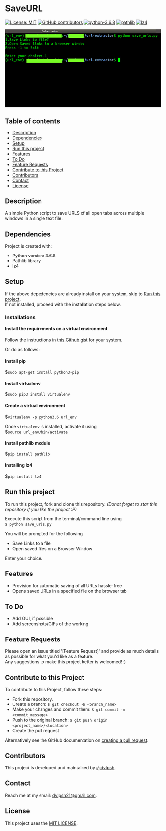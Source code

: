 # SaveURL

[![License: MIT](https://img.shields.io/badge/License-MIT-yellow.svg)](https://opensource.org/licenses/MIT)
[![GitHub contributors](https://img.shields.io/github/contributors/dvlpsh/SaveURL)](#contributors)
[![python-3.6.8](https://img.shields.io/badge/python-3.6-blue)](#dependencies)
[![pathlib](https://img.shields.io/badge/-pathlib-blue)](#dependencies)
[![lz4](https://img.shields.io/badge/-lz4-blue)](#dependencies)


![Screenshot](saveurls.jpg)
 
## Table of contents
* [Description](#description)
* [Dependencies](#dependencies)
* [Setup](#setup)
* [Run this project](#run-this-project)
* [Features](#features)
* [To Do](#to-do)
* [Feature Requests](#feature-requests)
* [Contribute to this Project](#contribute-to-this-project)
* [Contributors](#contributors)
* [Contact](#contact)
* [License](#license)

## Description
A simple Python script to save URLS of all open tabs across multiple windows in a single text file.
	
## Dependencies
Project is created with:
* Python version: 3.6.8
* Pathlib library
* lz4  
	
## Setup
If the above depedencies are already install on your system, skip to [Run this project](#run-this-project).  
If not installed, proceed with the installation steps below.

### Installations

#### Install the requirements on a virtual environment
Follow the instructions in [this Github gist](https://gist.github.com/frfahim/73c0fad6350332cef7a653bcd762f08d) for your system. 

Or do as follows:
#### Install pip
$`sudo apt-get install python3-pip`

#### Install virtualenv 
$`sudo pip3 install virtualenv 
`
#### Create a virtual environment
$`virtualenv -p python3.6 url_env `

Once `virtualenv` is installed, activate it using   
$`source url_env/bin/activate`

#### Install pathlib module
$`pip install pathlib`

#### Installing lz4
$`pip install lz4`


## Run this project
To run this project, fork and clone this repository. *(Donot forget to star this repository if you like the project :P)*  

Execute this script from the terminal/command line using  
`$ python save_urls.py`  

You will be prompted for the following: 
- Save Links to a file
- Open saved files on a Browser Window

Enter your choice.

<!--- Add screenshots for various functions so that it's clear what has been done. ---> 

## Features
* Provision for automatic saving of all URLs hassle-free
* Opens saved URLs in a specified file on the browser tab

## To Do ##
- Add GUI, if possible
- Add screenshots/GIFs of the working

## Feature Requests ##
Please open an issue titled '[Feature Request]' and provide as much details as possible for what you'd like as a feature.  
Any suggestions to make this project better is welcomed! :)

## Contribute to this Project
To contribute to this Project, follow these steps:
- Fork this repository.
- Create a branch: `$ git checkout -b <branch_name>`
- Make your changes and commit them: `$ git commit -m <commit_message>`
- Push to the original branch: `$ git push origin <project_name>/<location>`
- Create the pull request

Alternatively see the GitHub documentation on [creating a pull request](https://help.github.com/en/github/collaborating-with-issues-and-pull-requests/creating-a-pull-request).


## Contributors
This project is developed and maintained by [@dvlpsh](https://github.com/dvlpsh).

## Contact
Reach me at my email: [dvlpsh21@gmail.com](mailto:dvlpsh21@gmail.com).

## License
This project uses the [MIT LICENSE](LICENSE).

